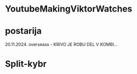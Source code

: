 # YoutubeMakingViktorWatches
# postarija

20.11.2024. overseass - KRIVO JE ROBU DEL V KOMBI...
# Split-kybr
